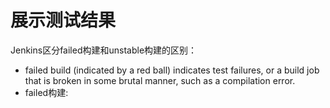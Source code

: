# 展示测试结果

Jenkins区分failed构建和unstable构建的区别：

- failed build (indicated by a red ball) indicates test failures, or a build job that is broken in some brutal manner, such as a compilation error.
- failed构建:

